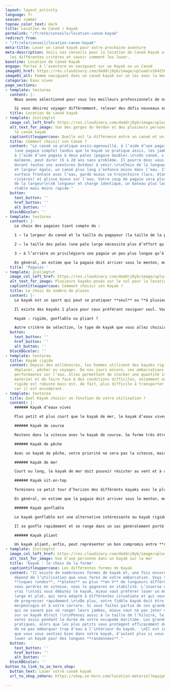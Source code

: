 ```yaml
---
layout: layout_activity
language: fr
season: summer
topnav_color_text: dark
title: Location de Canoë / Kayak
permalink: "/fr/ete/conseils/location-canoe-kayak"
redirect_from:
- "/fr/ete/conseil/location-canoe-kayak"
meta-title: Louer un canoë kayak pour votre prochaine aventure
meta-description: Voici nos conseils pour la location de Canoë Kayak afin de connaitre
  les différentes critères et savoir comment les louer.
baseline: Location de Canoë Kayak
engage: Partez à l'aventure en naviguant sur un Kayak ou un Canoë
image01_href: https://res.cloudinary.com/deddrj0yb/image/upload/v1642588328/website/summer/jeff-isaak-p7nrRdMDebM-unsplash_wxc6gr.jpg
image01_alt: Femme naviguant dans un canoë kayak sur un lac avec la montagne derrière
categorie: Eaux vives
page_sections:
- template: textarea
  content: |-
    Nous avons sélectionné pour vous les meilleurs professionnels de nos régions afin de vous proposer à la location les meilleurs canoë et kayak.

    Si vous désirez voyager différemment, relever des défis nouveaux ou tout simplement partir à l’aventure le temps d’un week-end, le kayak ou le canoë deviendra vite votre moyen de déplacement favori. Evoluer en pleine **mer** ou au beau milieu d’une **rivière** à bord d’un kayak ou d’un canoë offre une sensation de liberté inégalée. Vous pourrez, en effet, accéder à des endroits uniques et reculés, souvent inaccessibles en voiture ou à pied !
  title: Location de canoë kayak
- template: 2colimgtxt
  image_col_left_href: https://res.cloudinary.com/deddrj0yb/image/upload/v1643958860/website/summer/noah-basle-KQljDf-X3SA-unsplash_qegbax.jpg
  alt_text_for_image: Vue des gorges du Verdon et des plusieurs personnes pratiquant
    le canoë kayak
  captiontitleuppercase: Quelle est la différence entre un canoë et un kayak ?
  title: Comment choisir son Canoë ?
  content: "Le canoë se pratique assis-agenouillé, à l’aide d’une pagaie à une pale
    (une pagaie simple) tandis que le kayak se pratique assis, les jambes allongées,
    à l’aide d’une pagaie à deux pales (pagaie double).\n\nUn canoë, s’il n’est pas
    malmené, peut durer 15 à 20 ans sans problème. Il pourra donc vous accompagner
    durant toutes vos aventures Outdoor à venir.\n\nChoix de la longueur \n\nA charge
    et largeur égale, un canoë plus long s’enfonce moins dans l’eau. Il a moins de
    surface frontale avec l’eau, garde mieux sa trajectoire (lacs, étangs, grandes
    rivières) et glisse mieux sur l’eau. Votre coup de pagaie sera plus efficace.\n\nChoix
    de la largeur\n\nA longueur et charge identique, un bateau plus large sera plus
    stable mais moins rapide."
  button:
    text_button: ''
    href_button: ''
    alt_button: ''
  blockBGcolor: ''
- template: textarea
  content: |-
    Le choix des pagaies tient compte de :

    1 – la largeur du canoë et la taille du pagayeur (la taille de la pagaie est proportionnelle à la largeur du canoë et à la taille du pagayeur).

    2 – la taille des pales (une pale large nécessite plus d’effort qu’une pale normale). En eau vive, ayez toujours une pagaie de secours immédiatement accessible, cela peut être très utile…

    3 – à l’arrière on privilégiera une pagaie un peu plus longue qu’à l’avant pour faciliter la direction ; une pagaie plus courte à l’avant permet de changer facilement de côté pour orienter l’avant du canoë.

    En général, on estime que la pagaie doit arriver sous le menton, moins la hauteur du poing (10 cm en moyenne).
  title: 'Pagaies '
- template: 2colimgtxt
  image_col_left_href: https://res.cloudinary.com/deddrj0yb/image/upload/v1642588329/website/summer/drew-dau-zMSkCFHSXTU-unsplash_tbki8m.jpg
  alt_text_for_image: Plusieurs kayaks posés sur le sol pour la location
  captiontitleuppercase: Comment choisir son Kayak ?
  title: Le choix du nombre de places
  content: |-
    Le kayak est un sport qui peut se pratiquer **seul** ou **à plusieurs**. Suivant la sortie kayak que vous envisagez et votre pratique habituelle, il conviendra en premier lieu de sélectionner la capacité d’accueil de votre embarcation.

    Il existe des kayaks 1 place pour ceux préférant naviguer seul. Vous trouverez également des kayaks 2 places, des kayaks 3 places et des kayaks 4 places, qui conviendront parfaitement à ceux qui préfèrent la navigation à plusieurs, souvent plus rassurantes également. Si vous avez des enfants en bas âge par exemple, il est préférable d’opter pour un kayak à plusieurs places par soucis de sécurité.

    Kayak : rigide, gonflable ou pliant ?

    Autre critère de sélection, le type de kayak que vous allez choisir. Sur le marché, vous trouverez des kayaks rigides, des kayaks gonflables et des kayaks pliants. Chacun de ces kayaks possède naturellement ses qualités et ses inconvénients, mais c’est surtout votre utilisation qui va déterminer le type de kayak à favoriser.
  button:
    text_button: ''
    href_button: ''
    alt_button: ''
  blockBGcolor: ''
- template: textarea
  title: Kayak rigide
  content: Depuis des millénaires, les hommes utilisent des kayaks rigides pour se
    déplacer, pêcher ou voyager. De nos jours encore, ces embarcations sont les plus
    performantes sur l’eau, elles permettent de stocker une quantité importante de
    matériel et de faire face à des conditions difficiles, notamment en mer. Un kayak
    rigide est robuste mais est, de fait, plus difficile à transporter et à stocker
    car il est encombrant.
- template: textarea
  title: Quel Kayak choisir en fonction de votre utilisation ?
  content: |-
    ###### Kayak d’eaux vives

    Plus petit et plus court que le kayak de mer, le kayak d’eaux vives est pensé pour vous permettre d’évoluer dans des rivières et dans les torrents les plus fougueux. Ils peuvent parfois être très trapus, s’il s’agit de descendre des eaux très tumultueuses. Un kayak dédié aux aventurières et explorateurs en quête d’adrénaline !

    ###### Kayak de course

    Restons dans la vitesse avec le kayak de course. Sa forme très étroite et son profil en V le rende idéal pour fendre l’eau et donc gagner en vitesse. Ils sont naturellement plus instables qu’un kayak de mer et se dirigent grâce à un gouvernail actionné avec les pieds. Le kayak de course est parfaitement adapté à la compétition et est plutôt réservé aux kayakistes chevronnés.

    ###### Kayak de pêche

    Avec un kayak de pêche, votre priorité ne sera pas la vitesse, mais bien la stabilité. Assez court mais large, ce type de kayak est souvent paré de couleurs “camouflage”, idéales pour avancer discrètement dans des milieux naturels. Vous pourrez vous tenir debout sur certains, alors que d’autres disposent d’un système de propulsion au niveau des pieds, ce qui vous permet de pêcher tout en avançant.

    ###### Kayak de mer

    Court ou long, le kayak de mer doit pouvoir résister au vent et à une mer formée. La stabilité est donc primordiale, tout comme le confort et la réactivité du kayak, vous permettant de ne pas vous épuiser inutilement. Le kayak de mer est généralement plus long que ses cousins pour garder le cap durant sa randonnée en kayak. Evitez à tout prix des coques plates qui ne manqueront pas de vous renverser en cas de mer formée ! Préférez des coques rondes ou en V, pour une meilleure stabilité en cas de vagues importantes. Equipé d’une dérive pour conserver sa trajectoire, le kayak de mer doit absolument répondre aux spécifications de la division D240.

    ###### Kayak sit-on-top

    Terminons ce petit tour d’horizon des différents kayaks avec le plus fameux d’entre eux, à savoir le kayak sit-on-top. Le sit-on-top, littéralement “assis dessus”, est insubmersible car il est conçu autour d’une double coque. Non ponté, il est particulièrement adapté aux débutants et aux personnes souhaitant réaliser des courtes randonnées en bord de plage. Vous serez à l’aise sur ce type de kayak ouvert, toutefois vous ne pourrez pas l’utiliser pour de longues expéditions.

    En général, on estime que la pagaie doit arriver sous le menton, moins la hauteur du poing (10 cm en moyenne).

    ###### Kayak gonflable

    Le kayak gonflable est une alternative intéressante au kayak rigide et il convient à de très nombreuses utilisations. Les fabricants rivalisent d’ingéniosité afin de proposer des kayaks gonflables durables, **résistants** et surtout **pratiques**. En effet, les principales qualités d’un kayak gonflable sont son encombrement minime et sa simplicité d’utilisation.

    Il se gonfle rapidement et se range dans un sac généralement porté sur le dos, il est **léger** mais solide car il est gonflé sous haute pression. Certains modèles de kayaks gonflables disposent même de technologies améliorant leur rigidité. Le kayak gonflable est l’**embarcation familiale** par excellence, il vous permettra de vous divertir en toute sécurité dans des **eaux calmes**. Cependant, il n’est pas le plus adapté au grand large et offre un volume de chargement réduit.

    ###### Kayak pliant

    Un kayak pliant, enfin, peut représenter un bon compromis entre **robustesse** et **praticité**. Comme son nom l’indique, il s’agit d’un kayak démontable constitué d’une structure recouverte d’une toile. Plus long à monter qu’un kayak gonflable, il permet néanmoins d’obtenir un niveau de rigidité tout à fait satisfaisant et des performances exceptionnelles. Il se range facilement dans une valise une fois plié.
- template: 2colimgtxt
  image_col_left_href: https://res.cloudinary.com/deddrj0yb/image/upload/v1642588327/website/summer/art-rachen-aKqJCZSP4t4-unsplash_b1obn5.jpg
  alt_text_for_image: Vue d'une personne dans un kayak sur la mer
  title: 'Kayak : le choix de la forme'
  captiontitleuppercase: Les différentes formes de Kayak
  content: "Il existe de nombreuses formes de kayak et, une fois encore, le choix
    dépend de l’utilisation que vous ferez de votre embarcation. Vous trouverez des
    **coques rondes**, **plates** ou plus **en V** de longueurs différentes. Ce que
    vous perdrez en vitesse, vous le gagnerez en stabilité. L’inverse est tout aussi
    vrai !\n\nSi vous débutez le kayak, mieux vaut préférer louer un modèle polyvalent,
    large et plat, qui sera adapté à différentes situations et qui vous permettra
    de progresser rapidement.\n\nDe plus, votre fidèle kayak doit être adapté à votre
    morphologie et à votre carrure. Si vous faites partie de ces grandes personnes
    qui ne savent pas où ranger leurs jambes, mieux vaut ne pas jeter votre dévolu
    sur un kayak étroit !\n\nPensez aussi à la taille de l’hiloire, le trou où vous
    serez assis pendant la durée de votre escapade maritime. Les grands hiloires sont
    pratiques, alors que les plus petits vous protègent efficacement du froid et permettent
    de ne pas embarquer trop d’eau à l’intérieur du kayak.  \nIl est indispensable
    que vous vous sentiez bien dans votre kayak, d’autant plus si vous prévoyez de
    louer un kayak pour des longues **randonnées**."
  button:
    text_button: ''
    href_button: ''
    alt_button: ''
  blockBGcolor: ''
button_to_link_to_ze_hero_shop:
  button_text: Louer votre canoë kayak
  url_to_shop_zehero: https://shop.ze-hero.com/location-materiel?equipmentslug=%2Flocation-autre&rental_quality=0&oldslug=%2Flocation-ski&subslug=%2Flocation-ski-adulte&start-date=30%2F11%2F2021&number_rental_days=1

---
```

